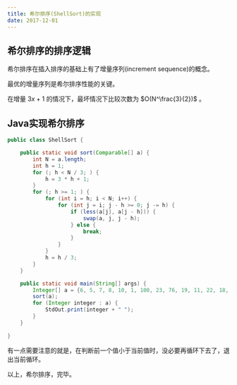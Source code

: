 ```yaml
---
title: 希尔排序(ShellSort)的实现
date: 2017-12-01
---
```


## 希尔排序的排序逻辑

希尔排序在插入排序的基础上有了增量序列(increment sequence)的概念。

最优的增量序列是希尔排序性能的关键。

在增量 3*x* + 1 的情况下，最坏情况下比较次数为 $O(N^\frac{3}{2})$ 。

## Java实现希尔排序

```java
public class ShellSort {

    public static void sort(Comparable[] a) {
        int N = a.length;
        int h = 1;
        for (; h < N / 3; ) {
            h = 3 * h + 1;
        }
        for (; h >= 1; ) {
            for (int i = h; i < N; i++) {
                for (int j = i; j - h >= 0; j -= h) {
                    if (less(a[j], a[j - h])) {
                        swap(a, j, j - h);
                    } else {
                        break;
                    }
                }
            }
            h = h / 3;
        }
    }

    public static void main(String[] args) {
        Integer[] a = {6, 5, 7, 8, 10, 1, 100, 23, 76, 19, 11, 22, 18, 90, 21, 87, 78, 91, 68, 56, 57, 53, 38};
        sort(a);
        for (Integer integer : a) {
            StdOut.print(integer + " ");
        }
    }
    
}
```

有一点需要注意的就是，在判断前一个值小于当前值时，没必要再循环下去了，退出当前循环。

以上，希尔排序，完毕。
